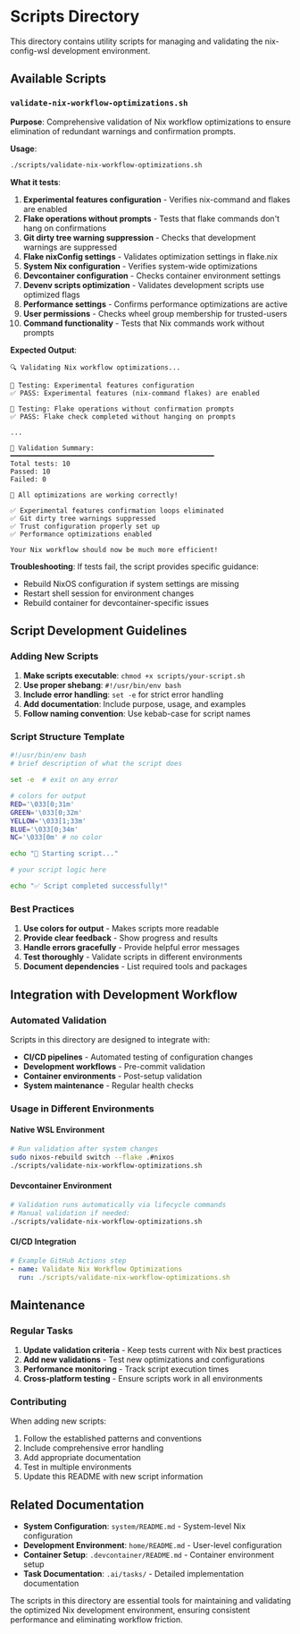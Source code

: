 # Scripts Directory

This directory contains utility scripts for managing and validating the nix-config-wsl development environment.

## Available Scripts

### `validate-nix-workflow-optimizations.sh`

**Purpose**: Comprehensive validation of Nix workflow optimizations to ensure elimination of redundant warnings and confirmation prompts.

**Usage**:
```bash
./scripts/validate-nix-workflow-optimizations.sh
```

**What it tests**:
1. **Experimental features configuration** - Verifies nix-command and flakes are enabled
2. **Flake operations without prompts** - Tests that flake commands don't hang on confirmations
3. **Git dirty tree warning suppression** - Checks that development warnings are suppressed
4. **Flake nixConfig settings** - Validates optimization settings in flake.nix
5. **System Nix configuration** - Verifies system-wide optimizations
6. **Devcontainer configuration** - Checks container environment settings
7. **Devenv scripts optimization** - Validates development scripts use optimized flags
8. **Performance settings** - Confirms performance optimizations are active
9. **User permissions** - Checks wheel group membership for trusted-users
10. **Command functionality** - Tests that Nix commands work without prompts

**Expected Output**:
```
🔍 Validating Nix workflow optimizations...

🧪 Testing: Experimental features configuration
✅ PASS: Experimental features (nix-command flakes) are enabled

🧪 Testing: Flake operations without confirmation prompts
✅ PASS: Flake check completed without hanging on prompts

...

🏁 Validation Summary:
━━━━━━━━━━━━━━━━━━━━━━━━━━━━━━━━━━━━━━━━━━━━━━━━━━━
Total tests: 10
Passed: 10
Failed: 0

🎉 All optimizations are working correctly!

✅ Experimental features confirmation loops eliminated
✅ Git dirty tree warnings suppressed
✅ Trust configuration properly set up
✅ Performance optimizations enabled

Your Nix workflow should now be much more efficient!
```

**Troubleshooting**:
If tests fail, the script provides specific guidance:
- Rebuild NixOS configuration if system settings are missing
- Restart shell session for environment changes
- Rebuild container for devcontainer-specific issues

## Script Development Guidelines

### Adding New Scripts

1. **Make scripts executable**: `chmod +x scripts/your-script.sh`
2. **Use proper shebang**: `#!/usr/bin/env bash`
3. **Include error handling**: `set -e` for strict error handling
4. **Add documentation**: Include purpose, usage, and examples
5. **Follow naming convention**: Use kebab-case for script names

### Script Structure Template

```bash
#!/usr/bin/env bash
# brief description of what the script does

set -e  # exit on any error

# colors for output
RED='\033[0;31m'
GREEN='\033[0;32m'
YELLOW='\033[1;33m'
BLUE='\033[0;34m'
NC='\033[0m' # no color

echo "🚀 Starting script..."

# your script logic here

echo "✅ Script completed successfully!"
```

### Best Practices

1. **Use colors for output** - Makes scripts more readable
2. **Provide clear feedback** - Show progress and results
3. **Handle errors gracefully** - Provide helpful error messages
4. **Test thoroughly** - Validate scripts in different environments
5. **Document dependencies** - List required tools and packages

## Integration with Development Workflow

### Automated Validation

Scripts in this directory are designed to integrate with:
- **CI/CD pipelines** - Automated testing of configuration changes
- **Development workflows** - Pre-commit validation
- **Container environments** - Post-setup validation
- **System maintenance** - Regular health checks

### Usage in Different Environments

#### Native WSL Environment
```bash
# Run validation after system changes
sudo nixos-rebuild switch --flake .#nixos
./scripts/validate-nix-workflow-optimizations.sh
```

#### Devcontainer Environment
```bash
# Validation runs automatically via lifecycle commands
# Manual validation if needed:
./scripts/validate-nix-workflow-optimizations.sh
```

#### CI/CD Integration
```yaml
# Example GitHub Actions step
- name: Validate Nix Workflow Optimizations
  run: ./scripts/validate-nix-workflow-optimizations.sh
```

## Maintenance

### Regular Tasks

1. **Update validation criteria** - Keep tests current with Nix best practices
2. **Add new validations** - Test new optimizations and configurations
3. **Performance monitoring** - Track script execution times
4. **Cross-platform testing** - Ensure scripts work in all environments

### Contributing

When adding new scripts:
1. Follow the established patterns and conventions
2. Include comprehensive error handling
3. Add appropriate documentation
4. Test in multiple environments
5. Update this README with new script information

## Related Documentation

- **System Configuration**: `system/README.md` - System-level Nix configuration
- **Development Environment**: `home/README.md` - User-level configuration
- **Container Setup**: `.devcontainer/README.md` - Container environment setup
- **Task Documentation**: `.ai/tasks/` - Detailed implementation documentation

The scripts in this directory are essential tools for maintaining and validating the optimized Nix development environment, ensuring consistent performance and eliminating workflow friction.
